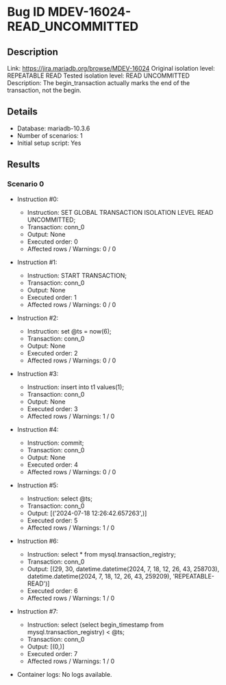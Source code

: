 # Bug ID MDEV-16024-READ_UNCOMMITTED

## Description

Link:                     https://jira.mariadb.org/browse/MDEV-16024
Original isolation level: REPEATABLE READ
Tested isolation level:   READ UNCOMMITTED
Description:              The begin_transaction actually marks the end of the transaction, not the begin.


## Details
 * Database: mariadb-10.3.6
 * Number of scenarios: 1
 * Initial setup script: Yes

## Results
### Scenario 0
 * Instruction #0:
     - Instruction:  SET GLOBAL TRANSACTION ISOLATION LEVEL READ UNCOMMITTED;
     - Transaction: conn_0
     - Output: None
     - Executed order: 0
     - Affected rows / Warnings: 0 / 0
 * Instruction #1:
     - Instruction:  START TRANSACTION;
     - Transaction: conn_0
     - Output: None
     - Executed order: 1
     - Affected rows / Warnings: 0 / 0
 * Instruction #2:
     - Instruction:  set @ts = now(6);
     - Transaction: conn_0
     - Output: None
     - Executed order: 2
     - Affected rows / Warnings: 0 / 0
 * Instruction #3:
     - Instruction:  insert into t1 values(1);
     - Transaction: conn_0
     - Output: None
     - Executed order: 3
     - Affected rows / Warnings: 1 / 0
 * Instruction #4:
     - Instruction:  commit;
     - Transaction: conn_0
     - Output: None
     - Executed order: 4
     - Affected rows / Warnings: 0 / 0
 * Instruction #5:
     - Instruction:  select @ts;
     - Transaction: conn_0
     - Output: [('2024-07-18 12:26:42.657263',)]
     - Executed order: 5
     - Affected rows / Warnings: 1 / 0
 * Instruction #6:
     - Instruction:  select * from mysql.transaction_registry;
     - Transaction: conn_0
     - Output: [(29, 30, datetime.datetime(2024, 7, 18, 12, 26, 43, 258703), datetime.datetime(2024, 7, 18, 12, 26, 43, 259209), 'REPEATABLE-READ')]
     - Executed order: 6
     - Affected rows / Warnings: 1 / 0
 * Instruction #7:
     - Instruction:  select (select begin_timestamp from mysql.transaction_registry) < @ts;
     - Transaction: conn_0
     - Output: [(0,)]
     - Executed order: 7
     - Affected rows / Warnings: 1 / 0

 * Container logs:
   No logs available.
